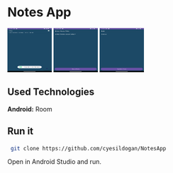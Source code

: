 # Notes App

<img src="https://github.com/cyesildogan/NotesApp/blob/main/screenshot.png" width="100" height="100">
<img src="https://github.com/cyesildogan/NotesApp/blob/main/2.png" width="100" height="100">
<img src="https://github.com/cyesildogan/NotesApp/blob/main/3.png" width="100" height="100">

## Used Technologies

**Android:** Room

 ## Run it
 
 ```bash
  git clone https://github.com/cyesildogan/NotesApp
```
Open in Android Studio and run.

